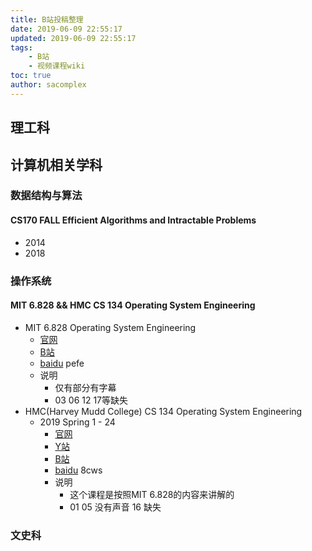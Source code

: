 ```yaml
---
title: B站投稿整理
date: 2019-06-09 22:55:17
updated: 2019-06-09 22:55:17
tags:
	- B站
	- 视频课程wiki
toc: true
author: sacomplex
---
```


 ## 理工科

## 计算机相关学科

### 数据结构与算法

#### CS170 FALL Efficient Algorithms and Intractable Problems

- 2014
- 2018

### 操作系统

#### MIT 6.828 && HMC CS 134 Operating System Engineering
- MIT 6.828 Operating System Engineering
  - [官网](https://pdos.csail.mit.edu/6.828/2018/)
  - [B站](https://www.bilibili.com/video/av47986282)
  - [baidu](https://pan.baidu.com/s/10ueZbFYLgy5tbxlcOFPafg) pefe
  - 说明
    - 仅有部分有字幕
    - 03  06 12 17等缺失
- HMC(Harvey Mudd College) CS 134 Operating System Engineering 
  - 2019 Spring 1 - 24 
    - [官网](https://www.cs.hmc.edu/~rhodes/courses/cs134/)
    - [Y站](https://www.youtube.com/playlist?list=PLgEuVSRbAI9WBAXVYvPeSmMqwkwKQvoYy)
    - [B站](https://www.bilibili.com/video/av47977122)
    - [baidu](https://pan.baidu.com/s/1eFa7H0VKhH5e-OQ_4DBFCw ) 8cws
    - 说明
      - 这个课程是按照MIT 6.828的内容来讲解的
      - 01  05  没有声音 16 缺失

### 文史科